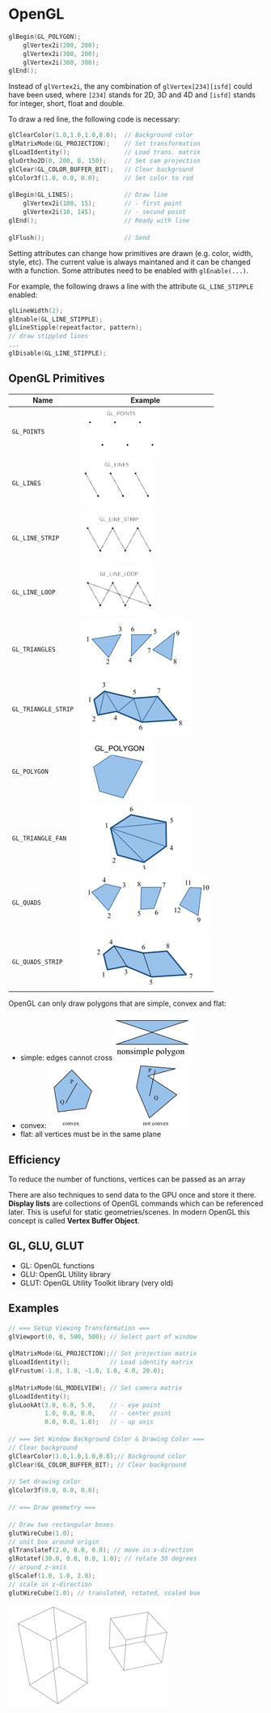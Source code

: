 # OpenGL

```c
glBegin(GL_POLYGON);
	glVertex2i(200, 200);
	glVertex2i(300, 200);
	glVertex2i(300, 300);
glEnd();
```

Instead of `glVertex2i`, the any combination of `glVertex[234][isfd]` could have been used, where `[234]` stands for 2D, 3D and 4D and `[isfd]` stands for integer, short, float and double.

To draw a red line, the following code is necessary:

```c
glClearColor(1.0,1.0,1.0,0.0);	// Background color
glMatrixMode(GL_PROJECTION); 	// Set transformation
glLoadIdentity(); 				// Load trans. matrix
gluOrtho2D(0, 200, 0, 150); 	// Set cam projection
glClear(GL_COLOR_BUFFER_BIT); 	// Clear background
glColor3f(1.0, 0.0, 0.0); 		// Set color to red

glBegin(GL_LINES); 				// Draw line
	glVertex2i(180, 15); 		// - first point
	glVertex2i(10, 145); 		// - second point
glEnd();						// Ready with line

glFlush(); 						// Send
```

Setting attributes can change how primitives are drawn (e.g. color, width, style, etc). The current value is always maintaned and it can be changed with a function. Some attributes need to be enabled with `glEnable(...)`. 

For example, the following draws a line with the attribute `GL_LINE_STIPPLE` enabled:

```c
glLineWidth(2);
glEnable(GL_LINE_STIPPLE);
glLineStipple(repeatfactor, pattern);
// draw stippled lines
...
glDisable(GL_LINE_STIPPLE);
```

## OpenGL Primitives

| Name                | Example                                                      |
| ------------------- | ------------------------------------------------------------ |
| `GL_POINTS`         | ![image-20240304163519935](./res/OpenGL/image-20240304163519935.png) |
| `GL_LINES`          | ![image-20240304163426305](./res/OpenGL/image-20240304163426305.png) |
| `GL_LINE_STRIP`     | ![image-20240304163431564](./res/OpenGL/image-20240304163431564.png) |
| `GL_LINE_LOOP`      | ![image-20240304163437472](./res/OpenGL/image-20240304163437472.png) |
| `GL_TRIANGLES`      | ![image-20240304163729205](./res/OpenGL/image-20240304163729205.png) |
| `GL_TRIANGLE_STRIP` | ![image-20240304163720374](./res/OpenGL/image-20240304163720374.png) |
| `GL_POLYGON`        | ![image-20240304163456495](./res/OpenGL/image-20240304163456495.png) |
| `GL_TRIANGLE_FAN`   | ![image-20240304163747734](./res/OpenGL/image-20240304163747734.png) |
| `GL_QUADS`          | ![image-20240304163802328](./res/OpenGL/image-20240304163802328.png) |
| `GL_QUADS_STRIP`    | ![image-20240304163811612](./res/OpenGL/image-20240304163811612.png) |

OpenGL can only draw polygons that are simple, convex and flat:

* simple: edges cannot cross
  ![image-20240304163858581](./res/OpenGL/image-20240304163858581.png)
* convex:
  ![image-20240304163917861](./res/OpenGL/image-20240304163917861.png)
* flat: all vertices must be in the same plane

## Efficiency

To reduce the number of functions, vertices can be passed as an array

There are also techniques to send data to the GPU once and store it there. **Display lists** are collections of OpenGL commands which can be referenced later. This is useful for static geometries/scenes. In modern OpenGL this concept is called **Vertex Buffer Object**.

## GL, GLU, GLUT

* GL: OpenGL functions
* GLU: OpenGL Utility library
* GLUT: OpenGL Utility Toolkit library (very old)

## Examples

```c
// === Setup Viewing Transformation ===
glViewport(0, 0, 500, 500);	// Select part of window

glMatrixMode(GL_PROJECTION);// Set projection matrix
glLoadIdentity(); 			// Load identity matrix
glFrustum(-1.0, 1.0, -1.0, 1.0, 4.0, 20.0);

glMatrixMode(GL_MODELVIEW);	// Set camera matrix
glLoadIdentity();
gluLookAt(3.0, 6.0, 5.0, 	// - eye point
		  1.0, 0.0, 0.0, 	// - center point
		  0.0, 0.0, 1.0);	// - up axis

// === Set Window Background Color & Drawing Color ===
// Clear background
glClearColor(1.0,1.0,1.0,0.0);// Background color
glClear(GL_COLOR_BUFFER_BIT); // Clear background

// Set drawing color
glColor3f(0.0, 0.0, 0.0);

// === Draw geometry ===

// Draw two rectangular boxes
glutWireCube(1.0);
// unit box around origin
glTranslatef(2.0, 0.0, 0.0); // move in x-direction
glRotatef(30.0, 0.0, 0.0, 1.0); // rotate 30 degrees
// around z-axis
glScalef(1.0, 1.0, 2.0);
// scale in z-direction
glutWireCube(1.0); // translated, rotated, scaled box
```

![image-20240304165425047](./res/OpenGL/image-20240304165425047.png)
